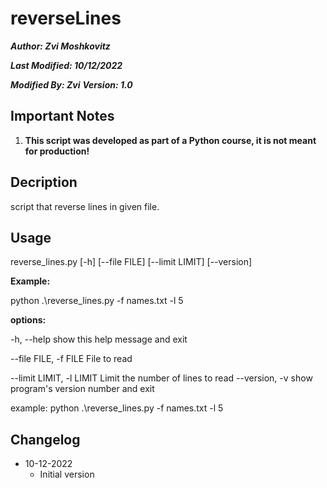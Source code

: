   # reverseLines
**_Author: Zvi Moshkovitz_**

**_Last Modified: 10/12/2022_**

**_Modified By: Zvi_**
**_Version: 1.0_**

## Important Notes
1. **This script was developed as part of a Python course, it is not meant for production!**

## Decription
script that reverse lines in given file.

## Usage

reverse_lines.py [-h] [--file FILE] [--limit LIMIT] [--version]

**Example:**

python .\reverse_lines.py -f names.txt -l 5

**options:**


  -h, --help               show this help message and exit

  --file FILE, -f FILE     File to read

  --limit LIMIT, -l LIMIT  Limit the number of lines to read
  --version, -v            show program's version number and exit

  example:
  python .\reverse_lines.py -f names.txt -l 5

## Changelog
* 10-12-2022
    * Initial version
